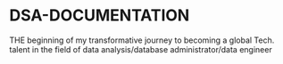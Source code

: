 # DSA-DOCUMENTATION
THE beginning of my transformative journey to becoming a global Tech. talent in the field of data analysis/database administrator/data engineer
